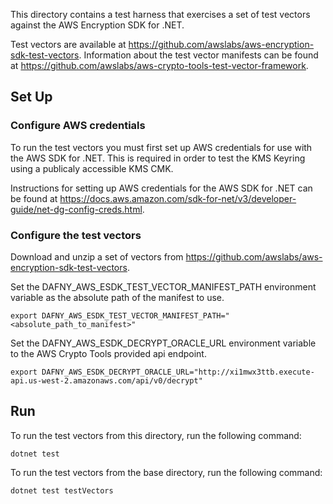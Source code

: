 This directory contains a test harness that exercises a set of test vectors against the AWS Encryption SDK for .NET.

Test vectors are available at https://github.com/awslabs/aws-encryption-sdk-test-vectors.
Information about the test vector manifests can be found at https://github.com/awslabs/aws-crypto-tools-test-vector-framework.

## Set Up

### Configure AWS credentials

To run the test vectors you must first set up AWS credentials for use with the AWS SDK for .NET.
This is required in order to test the KMS Keyring using a publicaly accessible KMS CMK.

Instructions for setting up AWS credentials for the AWS SDK for .NET can be found at https://docs.aws.amazon.com/sdk-for-net/v3/developer-guide/net-dg-config-creds.html.

### Configure the test vectors

Download and unzip a set of vectors from https://github.com/awslabs/aws-encryption-sdk-test-vectors.

Set the DAFNY_AWS_ESDK_TEST_VECTOR_MANIFEST_PATH environment variable as the absolute path of the manifest to use.

```
export DAFNY_AWS_ESDK_TEST_VECTOR_MANIFEST_PATH="<absolute_path_to_manifest>"
```

Set the DAFNY_AWS_ESDK_DECRYPT_ORACLE_URL environment variable to the AWS Crypto Tools provided api endpoint.

```
export DAFNY_AWS_ESDK_DECRYPT_ORACLE_URL="http://xi1mwx3ttb.execute-api.us-west-2.amazonaws.com/api/v0/decrypt"
```

## Run

To run the test vectors from this directory, run the following command:

```
dotnet test
```

To run the test vectors from the base directory, run the following command:

```
dotnet test testVectors
```
